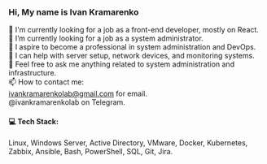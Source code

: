 ### Hi, My name is Ivan Kramarenko

🔭 I'm currently looking for a job as a front-end developer, mostly on React.<br/>
🔭 I’m currently looking for a job as a system administrator.<br/>
👯 I aspire to become a professional in system administration and DevOps.<br/>
🤔 I can help with server setup, network devices, and monitoring systems.<br/>
💬 Feel free to ask me anything related to system administration and infrastructure.<br/>
📫 How to contact me:<br/>
ivankramarenkolab@gmail.com for email.<br/>
@ivankramarenkolab on Telegram.<br/>

#### 💻 Tech Stack:<br/>
Linux, Windows Server, Active Directory, VMware, Docker, Kubernetes, Zabbix, Ansible, Bash, PowerShell, SQL, Git, Jira.
